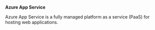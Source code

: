 **Azure App Service**

Azure App Service is a fully managed platform as a service (PaaS) for hosting web applications.
